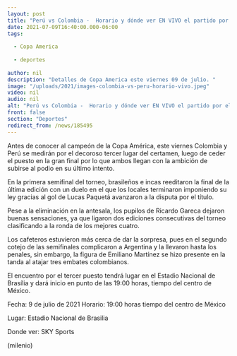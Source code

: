 ```yaml
---
layout: post
title: "Perú vs Colombia -  Horario y dónde ver EN VIVO el partido por el tercer lugar de Copa América"
date: 2021-07-09T16:40:00.000-06:00
tags:
  
  - Copa America
  
  - deportes
  
author: nil
description: "Detalles de Copa America este viernes 09 de julio. "
image: "/uploads/2021/images-colombia-vs-peru-horario-vivo.jpeg"
video: nil
audio: nil
alt: "Perú vs Colombia -  Horario y dónde ver EN VIVO el partido por el tercer lugar de Copa América"
front: false
section: "Deportes"
redirect_from: /news/185495
---
```


Antes de conocer al campeón de la Copa América, este viernes Colombia y Perú se medirán por el decoroso tercer lugar del certamen, luego de ceder el puesto en la gran final por lo que ambos llegan con la ambición de subirse al podio en su último intento. 

En la primera semifinal del torneo, brasileños e incas reeditaron la final de la última edición con un duelo en el que los locales terminaron imponiendo su ley gracias al gol de Lucas Paquetá avanzaron a la disputa por el título. 

Pese a la eliminación en la antesala, los pupilos de Ricardo Gareca dejaron buenas sensaciones, ya que ligaron dos ediciones consecutivas del torneo clasificando a la ronda de los mejores cuatro. 

Los cafeteros estuvieron más cerca de dar la sorpresa, pues en el segundo cotejo de las semifinales complicaron a Argentina y la llevaron hasta los penales, sin embargo, la figura de Emiliano Martínez se hizo presente en la tanda al atajar tres embates colombianos.

El encuentro por el tercer puesto tendrá lugar en el Estadio Nacional de Brasília y dará inicio en punto de las 19:00 horas, tiempo del centro de México. 

Fecha: 9 de julio de 2021 
Horario: 19:00 horas tiempo del centro de México  

Lugar: Estadio Nacional de Brasilia  

Donde ver:  SKY Sports 

(milenio)

